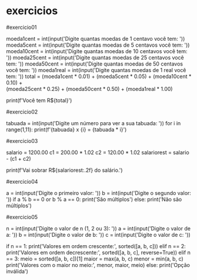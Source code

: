 # exercicios

#exercicio01

moeda1cent = int(input('Digite quantas moedas de 1 centavo você tem: '))
moeda5cent = int(input('Digite quantas moedas de 5 centavos você tem: '))
moeda10cent = int(input('Digite quantas moedas de 10 centavos você tem: '))
moeda25cent = int(input('Digite quantas moedas de 25 centavos você tem: '))
moeda50cent = int(input('Digite quantas moedas de 50 centavos você tem: '))
moeda1real = int(input('Digite quantas moedas de 1 real você tem: '))
total = (moeda1cent * 0.01) + (moeda5cent * 0.05) + (moeda10cent * 0.10) + \
        (moeda25cent * 0.25) + (moeda50cent * 0.50) + (moeda1real * 1.00)

print(f'Você tem R${total}')

#exercicio02

tabuada = int(input('Digite um número para ver a sua tabuada: '))
for i in range(1,11):
    print(f'{tabuada} x {i} = {tabuada * i}')

#exercicio03

salario = 1200.00
c1 = 200.00 * 1.02
c2 = 120.00 * 1.02
salariorest = salario - (c1 + c2)

print(f'Vai sobrar R${salariorest:.2f} do salário.')

#exercicio04

a = int(input('Digite o primeiro valor: '))
b = int(input('Digite o segundo valor: '))
if a % b == 0 or b % a == 0:
    print('São múltiplos')
else:
    print('Não são múltiplos')

#exercicio05

n = int(input('Digite o valor de n (1, 2 ou 3): '))
a = int(input('Digite o valor de a: '))
b = int(input('Digite o valor de b: '))
c = int(input('Digite o valor de c: '))

if n == 1:
    print('Valores em ordem crescente:', sorted([a, b, c]))
elif n == 2:
    print('Valores em ordem decrescente:', sorted([a, b, c], reverse=True))
elif n == 3:
    meio = sorted([a, b, c])[1]
    maior = max(a, b, c)
    menor = min(a, b, c)
    print('Valores com o maior no meio:', menor, maior, meio)
else:
    print('Opção inválida')
